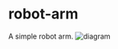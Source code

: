 # robot-arm
A simple robot arm.
![diagram](https://github.com/user-attachments/assets/aa4f1105-da10-499c-be81-52703de951d1)
